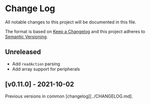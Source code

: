 # Change Log

All notable changes to this project will be documented in this file.

The format is based on [Keep a Changelog](http://keepachangelog.com/)
and this project adheres to [Semantic Versioning](http://semver.org/).

## Unreleased

- Add `readAction` parsing
- Add array support for peripherals

## [v0.11.0] - 2021-10-02

Previous versions in common [changelog][../CHANGELOG.md].
